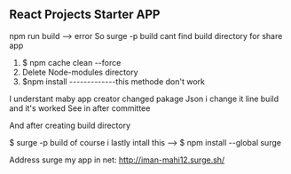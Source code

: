 ## React Projects Starter APP
 npm run build --> error
So surge -p build cant find build directory for share app

1. $ npm cache clean --force 
2. Delete Node-modules directory
3. $npm install 
-------------this methode don't work 

I understant maby app creator changed pakage 
Json i change it line build and it's worked
See in after committee 

And after creating build directory 

$ surge -p build 
 of course i lastly intall this -->
$ npm install --global surge

Address surge my app in net:
http://iman-mahi12.surge.sh/
